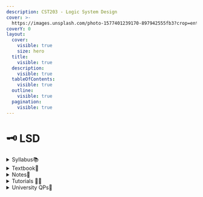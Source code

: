 ```yaml
---
description: CST203 - Logic System Design
cover: >-
  https://images.unsplash.com/photo-1577401239170-897942555fb3?crop=entropy&cs=srgb&fm=jpg&ixid=M3wxOTcwMjR8MHwxfHNlYXJjaHwyfHxsb2dpY3xlbnwwfHx8fDE2OTUxNDU3MjV8MA&ixlib=rb-4.0.3&q=85
coverY: 0
layout:
  cover:
    visible: true
    size: hero
  title:
    visible: true
  description:
    visible: true
  tableOfContents:
    visible: true
  outline:
    visible: true
  pagination:
    visible: true
---
```


# 🗝 LSD

<details>

<summary>Syllabus📚</summary>

[CST203](https://drive.google.com/file/d/1P9H547pPYiBeiHjtlPTZ0nXRIw8acJ6s/view?usp=drive\_link)👈

</details>

<details>

<summary>Textbook📖</summary>

[LSD Textbook](https://drive.google.com/drive/folders/1nXYT11ddj\_DaPKGF52OhLTZ4H3AnpJ6P?usp=drive\_link)👈

</details>

<details>

<summary>Notes📒</summary>

[Module 5](https://drive.google.com/file/d/1Gm8vl98OyGcYYQGuR1daZZS10aUNY535/view?usp=drive\_link)👈

</details>

<details>

<summary>Tutorials 🧑‍🏫</summary>

[LSD Useful Links](https://docs.google.com/document/d/1ppQHq4E1FupnxqFtJ9AWaBotNNGDe2-Gpu7rm58L7eI/edit?usp=drive\_link)👈

</details>

<details>

<summary>University QPs📄</summary>

[LSD University Question Papers](https://drive.google.com/drive/folders/1jYt7yBxwvEH-5FoZoRV8At\_H0vLSr0RD?usp=drive\_link)👈

</details>
